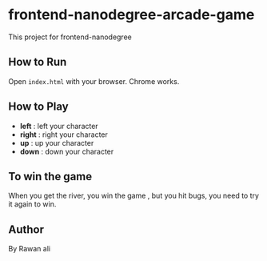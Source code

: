 # **frontend-nanodegree-arcade-game**
This project for frontend-nanodegree

## How to Run
Open `index.html` with your browser. Chrome works.

## How to Play
 - **left**  : left your character
 - **right** : right your character
 - **up**    : up your character
 - **down**  : down your character
 
## To win the game 

When you get the river, you win the game , but you hit bugs, you need to try it again to win.

## Author
By Rawan ali 